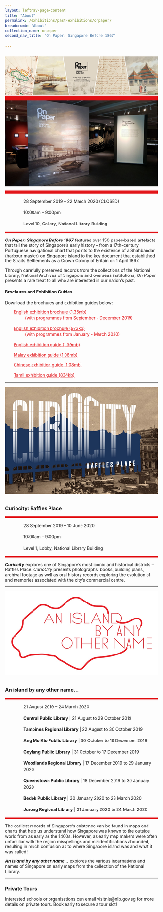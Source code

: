 ```yaml
---
layout: leftnav-page-content
title: "About"
permalink: /exhibitions/past-exhibitions/onpaper/
breadcrumb: "About"
collection_name: onpaper
second_nav_title: "On Paper: Singapore Before 1867"

---
```


<section class="sgds-section__about">
<div class="sgds-container__card">
    <div class="row">
        <div class="col is-full" style="border-bottom: 15px solid #E21216; padding: 12px 0 0 0;">
            <img src="/images/event-images/onpaper/On-Paper-tab-banner.jpg" alt="A title card labelled On Paper">
        </div>
    </div>    
    <div class="row">
        <div class="col is-full" style="padding: 0 0 12px 0;">
            <img src="/images/event-images/onpaper/On-Paper_gallery_1.jpg" alt="A photo showing the introduction wall of the On Paper exhibition">
        </div>
    </div>
        <div class="row">
            <div class="col" style="border-top: 10px solid #E21216; border-bottom: 5px solid #E21216;">
                <ul style="list-style: none; margin-left: 0px;">
                    <li style="margin-bottom: 1rem;">
                        <span class="sgds-icon sgds-icon-calendar" style="font-size: 150%; display: inline-block; float: left; vertical-align: middle;"></span>
                        <div style="line-height: 150%; padding-left: 2.3rem;">28 September 2019 – 22 March 2020 (CLOSED)</div>
                    </li> 
                    <li style="margin-bottom: 1rem;">
                        <span class="sgds-icon sgds-icon-clock" style="font-size: 150%; display: inline-block; float: left; vertical-align: middle;"></span>
                        <div style="line-height: 150%; padding-left: 2.3rem;">10:00am – 9:00pm</div>
                    </li>          
                    <li style="margin-bottom: 1rem;">
                        <span class="sgds-icon sgds-icon-map" style="font-size: 150%; display: inline-block; float: left; vertical-align: middle;"></span>
                        <div style="line-height: 150%; padding-left: 2.3rem;">Level 10, Gallery, National Library Building</div>
                    </li>                    
                    </ul>
            </div>
        </div>
</div>
    
<div class="sgds-container__description">
    <div class="row">
        <div class="col is-full padding--top--lg">
        <p><em><strong>On Paper: Singapore Before 1867</strong></em> features over 150 paper-based artefacts that tell the story of Singapore’s early history – from a 17th-century Portuguese navigational chart that points to the existence of a Shahbandar (harbour master) on Singapore island to the key document that established the Straits Settlements as a Crown Colony of Britain on 1 April 1867.</p>
        <p>Through carefully preserved records from the collections of the National Library, National Archives of Singapore and overseas institutions, <em>On Paper</em> presents a rare treat to all who are interested in our nation’s past.</p>
        </div>
    </div>
</div>

<div class="sgds-container__downloads">
    <div class="row">
        <div class="col is-full padding--top--lg">
            <h4>Brochures and Exhibition Guides</h4>
            <p style="margin-top: 5px;">Download the brochures and exhibition guides below:</p>
                    <ul style="list-style: none; margin-left: 5px; color: #E21216">
                        <li style="margin-bottom: 1rem;">
                            <a href="/files/onpaper/On-Paper-eBrochure-Sep-Dec-2019.pdf" style="color:#E21216;">English exhibition brochure (1.35mb)</a>
                            <div style="line-height: 150%; padding-left: 2.3rem;">(with programmes from September - December 2019)</div>
                        </li>                         
                        <li style="margin-bottom: 1rem;">
                            <a href="/files/onpaper/On-Paper-eBrochure-2-Jan-Mar-2020.pdf" style="color:#E21216;">English exhibition brochure (973kb)</a>
                            <div style="line-height: 150%; padding-left: 2.3rem;">(with programmes from January - March 2020)</div>
                        </li>                         
                        <li style="margin-bottom: 1rem;">
                            <a href="/files/onpaper/NLB-On-Paper-exhibition-guide_EN.pdf" style="color:#E21216;">English exhibition guide (1.39mb)</a>
                        </li>                        
                        <li style="margin-bottom: 1rem;">
                            <a href="/files/onpaper/NLB-On-Paper-exhibition-guide_MA.pdf" style="color:#E21216;">Malay exhibition guide (1.06mb)</a> 
                        </li>
                        <li style="margin-bottom: 1rem;">
                            <a href="/files/onpaper/NLB-On-Paper-exhibition-guide_ZH.pdf" style="color:#E21216;">Chinese exhibition guide (1.08mb)</a>
                        </li>                         
                        <li style="margin-bottom: 1rem;">
                            <a href="/files/onpaper/NLB-On-Paper-exhibition-guide_TA.pdf" style="color:#E21216;">Tamil exhibition guide (834kb)</a>
                        </li> 
                    </ul>
        </div>
    </div>
</div>

<hr class="margin">

<div class="sgds-container__card">
    <div class="row">
        <div class="col is-full" style="padding: 0 0 12px 0;">
            <img src="/images/event-images/onpaper/Curiocity_1000x700.jpg" alt="A title card for Curiocity">
        </div>
    </div>
    <div class="row margin--bottom--xs">
        <div class="col is-12 padding--xs">
            <h3><strong>Curiocity: Raffles Place</strong></h3>
        </div>
    </div>
        <div class="row">
            <div class="col" style="border-top: 5px solid #E21216; border-bottom: 5px solid #E21216;">
                <ul style="list-style: none; margin-left: 0px;">
                    <li style="margin-bottom: 1rem;">
                        <span class="sgds-icon sgds-icon-calendar" style="font-size: 150%; display: inline-block; float: left; vertical-align: middle;"></span>
                        <div style="line-height: 150%; padding-left: 2.3rem;">28 September 2019 – 10 June 2020</div>
                    </li> 
                    <li style="margin-bottom: 1rem;">
                        <span class="sgds-icon sgds-icon-clock" style="font-size: 150%; display: inline-block; float: left; vertical-align: middle;"></span>
                        <div style="line-height: 150%; padding-left: 2.3rem;">10:00am – 9:00pm</div>
                    </li>          
                    <li style="margin-bottom: 1rem;">
                        <span class="sgds-icon sgds-icon-map" style="font-size: 150%; display: inline-block; float: left; vertical-align: middle;"></span>
                        <div style="line-height: 150%; padding-left: 2.3rem;">Level 1, Lobby, National Library Building</div>
                    </li>                    
                </ul>
            </div>
        </div>
</div>

<div class="sgds-container__description">
    <div class="row">
        <div class="col is-full padding--top--lg">
        <p><em><strong>Curiocity</strong></em> explores one of Singapore’s most iconic and historical districts – Raffles Place. <em>CurioCity</em> presents photographs, books, building plans, archival footage as well as oral history records exploring the evolution of and memories associated with the city’s commercial centre.</p>
        </div>
    </div>
</div>

<hr class="margin">

<div class="sgds-container__card">
    <div class="row">
        <div class="col is-full" style="padding: 0 0 12px 0;">
            <img src="/images/event-images/onpaper/An-Island-by-Any-Other-Name_1000x550.jpg" alt="A title card for An Island By Any Other Name">
        </div>
    </div>
    <div class="row margin--bottom--xs">
        <div class="col is-12 padding--xs">
            <h3><strong>An island by any other name…</strong></h3>
        </div>
    </div>
        <div class="row">
            <div class="col" style="border-top: 5px solid #E21216; border-bottom: 5px solid #E21216;">
                <ul style="list-style: none; margin-left: 0px;">
                    <li style="margin-bottom: 1rem;">
                        <span class="sgds-icon sgds-icon-calendar" style="font-size: 150%; display: inline-block; float: left; vertical-align: middle;"></span>
                        <div style="line-height: 150%; padding-left: 2.3rem;">21 August 2019 – 24 March 2020</div>
                    </li> 
                    <li style="margin-bottom: 1rem;">
                        <span class="sgds-icon sgds-icon-map" style="font-size: 150%; display: inline-block; float: left; vertical-align: middle;"></span>
                        <div style="line-height: 150%; padding-left: 2.3rem;"><strong>Central Public Library</strong> | 21 August to 29 October 2019</div>
                    </li>                    
                    <li style="margin-bottom: 1rem;">
                        <div style="line-height: 150%; padding-left: 2.3rem;"><strong>Tampines Regional Library</strong> | 22 August to 30 October 2019</div>
                    </li>                    
                    <li style="margin-bottom: 1rem;">
                        <div style="line-height: 150%; padding-left: 2.3rem;"><strong>Ang Mo Kio Public Library</strong> | 30 October to 16 December 2019</div>
                    </li>                       
                    <li style="margin-bottom: 1rem;">
                        <div style="line-height: 150%; padding-left: 2.3rem;"><strong>Geylang Public Library</strong> | 31 October to 17 December 2019</div>
                    </li>                     
                    <li style="margin-bottom: 1rem;">
                        <div style="line-height: 150%; padding-left: 2.3rem;"><strong>Woodlands Regional Library</strong> | 17 December 2019 to 29 January 2020</div>
                    </li>                     
                    <li style="margin-bottom: 1rem;">
                        <div style="line-height: 150%; padding-left: 2.3rem;"><strong>Queenstown Public Library</strong> | 18 December 2019 to 30 January 2020</div>
                    </li>                    
                    <li style="margin-bottom: 1rem;">
                        <div style="line-height: 150%; padding-left: 2.3rem;"><strong>Bedok Public Library</strong> | 30 January 2020 to 23 March 2020</div>
                    </li>                       
                    <li style="margin-bottom: 1rem;">
                        <div style="line-height: 150%; padding-left: 2.3rem;"><strong>Jurong Regional Library</strong> | 31 January 2020 to 24 March 2020</div>
                    </li>                    
                </ul>
            </div>
        </div>
</div>
    
<div class="sgds-container__description">
    <div class="row">
        <div class="col is-full padding--top--lg">
            <p>The earliest records of Singapore’s existence can be found in maps and charts that help us understand how Singapore was known to the outside world from as early as the 1400s. However, as early map makers were often unfamiliar with the region misspellings and misidentifications abounded, resulting in much confusion as to where Singapore island was and what it was called!</p>
            <p><strong><em>An island by any other name…</em></strong> explores the various incarnations and names of Singapore on early maps from the collection of the National Library.</p>
        </div>
    </div>
</div>

<hr>

<div class="sgds-container__description">
    <div class="row">
        <div class="col is-full">
            <h3>Private Tours</h3>
            <p>Interested schools or organisations can email visitnls@nlb.gov.sg for more details on private tours. Book early to secure a tour slot!</p>
        </div>
    </div>
</div>

</section>

